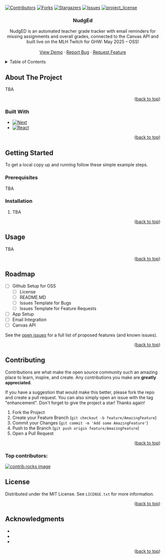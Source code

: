 
<a id="readme-top"></a>

<!-- PROJECT SHIELDS -->
<!--
*** I'm using markdown "reference style" links for readability.
*** Reference links are enclosed in brackets [ ] instead of parentheses ( ).
*** See the bottom of this document for the declaration of the reference variables
*** for contributors-url, forks-url, etc. This is an optional, concise syntax you may use.
*** https://www.markdownguide.org/basic-syntax/#reference-style-links
-->
[![Contributors][contributors-shield]][contributors-url]
[![Forks][forks-shield]][forks-url]
[![Stargazers][stars-shield]][stars-url]
[![Issues][issues-shield]][issues-url]
[![project_license][license-shield]][license-url]


<!-- PROJECT LOGO -->
<!-- <br /> -->
<div align="center">
  <!-- <a href="https://github.com/KarolinaGroszewska/NudgEd">
    <img src="images/logo.png" alt="Logo" width="80" height="80">
  </a> -->

<h3 align="center">NudgEd</h3>

  <p align="center">
    NudgED is an automated teacher grade tracker with email reminders for missing assignments and overall grades, connected to the Canvas API and built live on the MLH Twitch for GHW: May 2025 – OSS!
    <br />
    <!-- <a href="https://github.com/KarolinaGroszewska/NudgEd"><strong>Explore the docs »</strong></a>
    <br /> -->
    <br />
    <a href="https://github.com/KarolinaGroszewska/NudgEd">View Demo</a>
    &middot;
    <a href="https://github.com/KarolinaGroszewska/NudgEd/issues/new?template=feature_request.md">Report Bug</a>
    &middot;
    <a href="https://github.com/KarolinaGroszewska/NudgEd/issues/new?template=bug_report.md">Request Feature</a>
  </p>
</div>



<!-- TABLE OF CONTENTS -->
<details>
  <summary>Table of Contents</summary>
  <ol>
    <li>
      <a href="#about-the-project">About The Project</a>
      <ul>
        <li><a href="#built-with">Built With</a></li>
      </ul>
    </li>
    <li>
      <a href="#getting-started">Getting Started</a>
      <ul>
        <li><a href="#prerequisites">Prerequisites</a></li>
        <li><a href="#installation">Installation</a></li>
      </ul>
    </li>
    <li><a href="#usage">Usage</a></li>
    <li><a href="#roadmap">Roadmap</a></li>
    <li><a href="#contributing">Contributing</a></li>
    <li><a href="#license">License</a></li>
    <li><a href="#acknowledgments">Acknowledgments</a></li>
  </ol>
</details>



<!-- ABOUT THE PROJECT -->
## About The Project

<!-- [![Product Name Screen Shot][product-screenshot]](https://example.com) -->

TBA
<p align="right">(<a href="#readme-top">back to top</a>)</p>



### Built With

* [![Next][Next.js]][Next-url]
* [![React][React.js]][React-url]

<p align="right">(<a href="#readme-top">back to top</a>)</p>



<!-- GETTING STARTED -->
## Getting Started
To get a local copy up and running follow these simple example steps.

### Prerequisites

TBA

### Installation

1. TBA

<p align="right">(<a href="#readme-top">back to top</a>)</p>

<!-- USAGE EXAMPLES -->
## Usage
TBA 
<p align="right">(<a href="#readme-top">back to top</a>)</p>

<!-- ROADMAP -->
## Roadmap

- [ ] Github Setup for OSS 
    - [ ] License
    - [ ] README.MD
    - [ ] Issues Template for Bugs
    - [ ] Issues Template for Feature Requests
- [ ] App Setup
- [ ] Email Integration
- [ ] Canvas API

See the [open issues](https://github.com/KarolinaGroszewska/NudgEd/issues) for a full list of proposed features (and known issues).

<p align="right">(<a href="#readme-top">back to top</a>)</p>



<!-- CONTRIBUTING -->
## Contributing

Contributions are what make the open source community such an amazing place to learn, inspire, and create. Any contributions you make are **greatly appreciated**.

If you have a suggestion that would make this better, please fork the repo and create a pull request. You can also simply open an issue with the tag "enhancement".
Don't forget to give the project a star! Thanks again!

1. Fork the Project
2. Create your Feature Branch (`git checkout -b feature/AmazingFeature`)
3. Commit your Changes (`git commit -m 'Add some AmazingFeature'`)
4. Push to the Branch (`git push origin feature/AmazingFeature`)
5. Open a Pull Request

<p align="right">(<a href="#readme-top">back to top</a>)</p>

### Top contributors:

<a href="https://github.com/KarolinaGroszewska/NudgEd/graphs/contributors">
  <img src="https://contrib.rocks/image?repo=KarolinaGroszewska/NudgEd" alt="contrib.rocks image" />
</a>

<!-- LICENSE -->
## License

Distributed under the MIT License. See `LICENSE.txt` for more information.

<p align="right">(<a href="#readme-top">back to top</a>)</p>


<!-- ACKNOWLEDGMENTS -->
## Acknowledgments

* []()
* []()
* []()

<p align="right">(<a href="#readme-top">back to top</a>)</p>



<!-- MARKDOWN LINKS & IMAGES -->
<!-- https://www.markdownguide.org/basic-syntax/#reference-style-links -->
[contributors-shield]: https://img.shields.io/github/contributors/KarolinaGroszewska/NudgEd.svg?style=for-the-badge
[contributors-url]: https://github.com/KarolinaGroszewska/NudgEd/graphs/contributors
[forks-shield]: https://img.shields.io/github/forks/KarolinaGroszewska/NudgEd.svg?style=for-the-badge
[forks-url]: https://github.com/KarolinaGroszewska/NudgEd/network/members
[stars-shield]: https://img.shields.io/github/stars/KarolinaGroszewska/NudgEd.svg?style=for-the-badge
[stars-url]: https://github.com/KarolinaGroszewska/NudgEd/stargazers
[issues-shield]: https://img.shields.io/github/issues/KarolinaGroszewska/NudgEd.svg?style=for-the-badge
[issues-url]: https://github.com/KarolinaGroszewska/NudgEd/issues
[license-shield]: https://img.shields.io/github/license/KarolinaGroszewska/NudgEd.svg?style=for-the-badge
[license-url]: https://github.com/KarolinaGroszewska/NudgEd/blob/master/LICENSE.txt
[linkedin-shield]: https://img.shields.io/badge/-LinkedIn-black.svg?style=for-the-badge&logo=linkedin&colorB=555
[linkedin-url]: https://linkedin.com/in/linkedin_username
[product-screenshot]: images/screenshot.png
[Next.js]: https://img.shields.io/badge/next.js-000000?style=for-the-badge&logo=nextdotjs&logoColor=white
[Next-url]: https://nextjs.org/
[React.js]: https://img.shields.io/badge/React-20232A?style=for-the-badge&logo=react&logoColor=61DAFB
[React-url]: https://reactjs.org/

